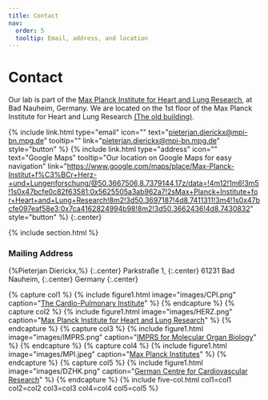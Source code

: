 ```yaml
---
title: Contact
nav:
  order: 5
  tooltip: Email, address, and location
---
```


# <i class="fas fa-envelope"></i>Contact

Our lab is part of the [Max Planck Institute for Heart and Lung Research](https://www.mpi-hlr.de/en), at Bad Nauheim, Germany.
We are located on the 1st floor of the Max Planck Institute for Heart and Lung Research [(The old building)](https://www.google.com/maps/place/Max-Planck-Institut+f%C3%BCr+Herz-+und+Lungenforschung/@50.3667506,8.7379144,17z/data=!4m12!1m6!3m5!1s0x47bcfe0c82f63581:0x5625505a3ab962a7!2sMax+Planck+Institute+for+Heart+and+Lung+Research!8m2!3d50.3697187!4d8.7411311!3m4!1s0x47bcfe097eaf58e3:0x7ca4162824994b98!8m2!3d50.3662436!4d8.7430832).

{%
  include link.html
  type="email"
  icon=""
  text="pieterjan.dierickx@mpi-bn.mpg.de"
  tooltip=""
  link="pieterjan.dierickx@mpi-bn.mpg.de"
  style="button"
%}
{%
  include link.html
  type="address"
  icon=""
  text="Google Maps"
  tooltip="Our location on Google Maps for easy navigation"
  link="https://www.google.com/maps/place/Max-Planck-Institut+f%C3%BCr+Herz-+und+Lungenforschung/@50.3667506,8.7379144,17z/data=!4m12!1m6!3m5!1s0x47bcfe0c82f63581:0x5625505a3ab962a7!2sMax+Planck+Institute+for+Heart+and+Lung+Research!8m2!3d50.3697187!4d8.7411311!3m4!1s0x47bcfe097eaf58e3:0x7ca4162824994b98!8m2!3d50.3662436!4d8.7430832"
  style="button"
%}
{:.center}

{% include section.html %}

### <i class="fas fa-mail-bulk"></i>Mailing Address

{%Pieterjan Dierickx,%}
{:.center}
Parkstraße 1,
{:.center}
61231 Bad Nauheim, 
{:.center}
Germany
{:.center}


{% capture col1 %}
{%
  include figure1.html
  image="images/CPI.png"
  caption="[The Cardio-Pulmonary Institute](https://www.cpi-online.de/)"
%}
{% endcapture %}
{% capture col2 %}
{%
  include figure1.html
  image="images/HERZ.png"
  caption="[Max Planck Institute for Heart and Lung Research](https://www.mpi-hlr.de/en)"
%}
{% endcapture %}
{% capture col3 %}
{%
  include figure1.html
  image="images/IMPRS.png"
  caption="[IMPRS for Molecular Organ Biology](https://imprs-mob.mpg.de/)"
%}
{% endcapture %}
{% capture col4 %}
{%
  include figure1.html
  image="images/MPI.jpeg"
  caption="[Max Planck Institutes](https://www.mpg.de/institutes?tab=institutes)"
%}
{% endcapture %}
{% capture col5 %}
{%
  include figure1.html
  image="images/DZHK.png"
  caption="[German Centre for Cardiovascular Research](https://dzhk.de/en/)"
%}
{% endcapture %}
{% include five-col.html col1=col1 col2=col2 col3=col3 col4=col4 col5=col5 %}
